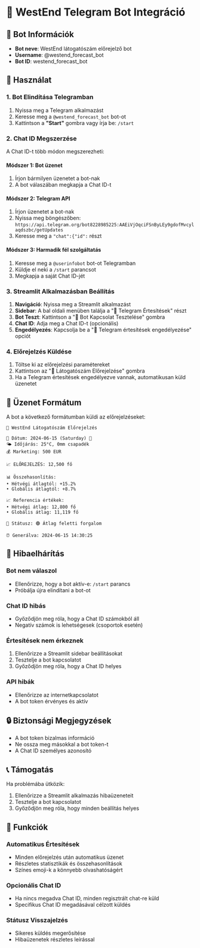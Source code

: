 # 📱 WestEnd Telegram Bot Integráció

## 🤖 Bot Információk

- **Bot neve**: WestEnd látogatószám előrejelző bot
- **Username**: @westend_forecast_bot
- **Bot ID**: westend_forecast_bot

## 🚀 Használat

### 1. Bot Elindítása Telegramban

1. Nyissa meg a Telegram alkalmazást
2. Keresse meg a `@westend_forecast_bot` bot-ot
3. Kattintson a **"Start"** gombra vagy írja be: `/start`

### 2. Chat ID Megszerzése

A Chat ID-t több módon megszerezheti:

#### Módszer 1: Bot üzenet
1. Írjon bármilyen üzenetet a bot-nak
2. A bot válaszában megkapja a Chat ID-t

#### Módszer 2: Telegram API
1. Írjon üzenetet a bot-nak
2. Nyissa meg böngészőben: `https://api.telegram.org/bot8228985225:AAEiVjOqciFSnByLEy9gdofMvcylaqdszbc/getUpdates`
3. Keresse meg a `"chat":{"id":` részt

#### Módszer 3: Harmadik fél szolgáltatás
1. Keresse meg a `@userinfobot` bot-ot Telegramban
2. Küldje el neki a `/start` parancsot
3. Megkapja a saját Chat ID-jét

### 3. Streamlit Alkalmazásban Beállítás

1. **Navigáció**: Nyissa meg a Streamlit alkalmazást
2. **Sidebar**: A bal oldali menüben találja a "📱 Telegram Értesítések" részt
3. **Bot Teszt**: Kattintson a "🔗 Bot Kapcsolat Tesztelése" gombra
4. **Chat ID**: Adja meg a Chat ID-t (opcionális)
5. **Engedélyezés**: Kapcsolja be a "📨 Telegram értesítések engedélyezése" opciót

### 4. Előrejelzés Küldése

1. Töltse ki az előrejelzési paramétereket
2. Kattintson az "🔮 Látogatószám Előrejelzése" gombra
3. Ha a Telegram értesítések engedélyezve vannak, automatikusan küld üzenetet

## 📨 Üzenet Formátum

A bot a következő formátumban küldi az előrejelzéseket:

```
🏬 WestEnd Látogatószám Előrejelzés

📅 Dátum: 2024-06-15 (Saturday) 🎯
🌤️ Időjárás: 25°C, 0mm csapadék
💰 Marketing: 500 EUR

📈 ELŐREJELZÉS: 12,500 fő

📊 Összehasonlítás:
• Hétvégi átlagtól: +15.2%
• Globális átlagtól: +8.7%

📈 Referencia értékek:
• Hétvégi átlag: 12,800 fő
• Globális átlag: 11,119 fő

🎯 Státusz: 🟢 Átlag feletti forgalom

⏰ Generálva: 2024-06-15 14:30:25
```

## 🔧 Hibaelhárítás

### Bot nem válaszol
- Ellenőrizze, hogy a bot aktív-e: `/start` parancs
- Próbálja újra elindítani a bot-ot

### Chat ID hibás
- Győződjön meg róla, hogy a Chat ID számokból áll
- Negatív számok is lehetségesek (csoportok esetén)

### Értesítések nem érkeznek
1. Ellenőrizze a Streamlit sidebar beállításokat
2. Tesztelje a bot kapcsolatot
3. Győződjön meg róla, hogy a Chat ID helyes

### API hibák
- Ellenőrizze az internetkapcsolatot
- A bot token érvényes és aktív

## 🔒 Biztonsági Megjegyzések

- A bot token bizalmas információ
- Ne ossza meg másokkal a bot token-t
- A Chat ID személyes azonosító

## 📞 Támogatás

Ha problémába ütközik:
1. Ellenőrizze a Streamlit alkalmazás hibaüzeneteit
2. Tesztelje a bot kapcsolatot
3. Győződjön meg róla, hogy minden beállítás helyes

## 🎯 Funkciók

### Automatikus Értesítések
- Minden előrejelzés után automatikus üzenet
- Részletes statisztikák és összehasonlítások
- Színes emoji-k a könnyebb olvashatóságért

### Opcionális Chat ID
- Ha nincs megadva Chat ID, minden regisztrált chat-re küld
- Specifikus Chat ID megadásával célzott küldés

### Státusz Visszajelzés
- Sikeres küldés megerősítése
- Hibaüzenetek részletes leírással
